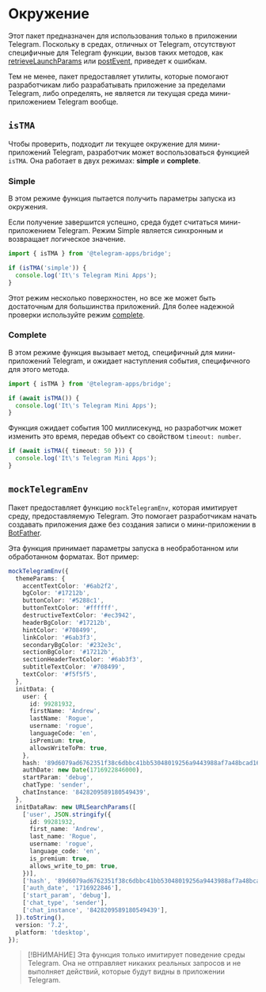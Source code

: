 # Окружение

Этот пакет предназначен для использования только в приложении Telegram. Поскольку в средах, отличных от Telegram, отсутствуют специфичные для Telegram функции, вызов таких методов,
как [retrieveLaunchParams](launch-parameters.md#retrieving)
или [postEvent](methods-and-events.md#postevent), приведет к ошибкам.

Тем не менее, пакет предоставляет утилиты, которые помогают разработчикам либо разрабатывать приложение
за пределами Telegram, либо определять, не является ли текущая среда мини-приложением Telegram вообще.

## `isTMA`

Чтобы проверить, подходит ли текущее окружение для мини-приложений Telegram, разработчик может воспользоваться функцией `isTMA`.
Она работает в двух режимах: **simple** и **complete**.

### Simple

В этом режиме функция пытается получить параметры запуска из окружения.

Если получение завершится успешно, среда будет считаться мини-приложением Telegram.
Режим Simple является синхронным и возвращает логическое значение.

```ts
import { isTMA } from '@telegram-apps/bridge';

if (isTMA('simple')) {
  console.log('It\'s Telegram Mini Apps');
}
```

Этот режим несколько поверхностен, но все же может быть достаточным для большинства приложений. Для более надежной проверки используйте режим [complete](#complete).

### Complete

В этом режиме функция вызывает метод, специфичный для мини-приложений Telegram, и ожидает
наступления события, специфичного для этого метода.

```ts
import { isTMA } from '@telegram-apps/bridge';

if (await isTMA()) {
  console.log('It\'s Telegram Mini Apps');
}
```

Функция ожидает события 100 миллисекунд, но разработчик может изменить это время, передав объект со свойством `timeout: number`.

```ts
if (await isTMA({ timeout: 50 })) {
  console.log('It\'s Telegram Mini Apps');
}
```

## `mockTelegramEnv`

Пакет предоставляет функцию `mockTelegramEnv`, которая имитирует среду, предоставляемую Telegram. Это помогает разработчикам начать создавать приложения даже без создания записи о мини-приложении в
[BotFather](https://t.me/botfather).

Эта функция принимает параметры запуска в необработанном или обработанном форматах. Вот пример:

```ts
mockTelegramEnv({
  themeParams: {
    accentTextColor: '#6ab2f2',
    bgColor: '#17212b',
    buttonColor: '#5288c1',
    buttonTextColor: '#ffffff',
    destructiveTextColor: '#ec3942',
    headerBgColor: '#17212b',
    hintColor: '#708499',
    linkColor: '#6ab3f3',
    secondaryBgColor: '#232e3c',
    sectionBgColor: '#17212b',
    sectionHeaderTextColor: '#6ab3f3',
    subtitleTextColor: '#708499',
    textColor: '#f5f5f5',
  },
  initData: {
    user: {
      id: 99281932,
      firstName: 'Andrew',
      lastName: 'Rogue',
      username: 'rogue',
      languageCode: 'en',
      isPremium: true,
      allowsWriteToPm: true,
    },
    hash: '89d6079ad6762351f38c6dbbc41bb53048019256a9443988af7a48bcad16ba31',
    authDate: new Date(1716922846000),
    startParam: 'debug',
    chatType: 'sender',
    chatInstance: '8428209589180549439',
  },
  initDataRaw: new URLSearchParams([
    ['user', JSON.stringify({
      id: 99281932,
      first_name: 'Andrew',
      last_name: 'Rogue',
      username: 'rogue',
      language_code: 'en',
      is_premium: true,
      allows_write_to_pm: true,
    })],
    ['hash', '89d6079ad6762351f38c6dbbc41bb53048019256a9443988af7a48bcad16ba31'],
    ['auth_date', '1716922846'],
    ['start_param', 'debug'],
    ['chat_type', 'sender'],
    ['chat_instance', '8428209589180549439'],
  ]).toString(),
  version: '7.2',
  platform: 'tdesktop',
});
```

> [!ВНИМАНИЕ]
> Эта функция только имитирует поведение среды Telegram. Она не отправляет никаких реальных запросов и не выполняет действий, которые будут видны в приложении Telegram.
